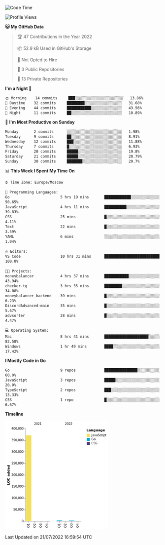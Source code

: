 <!--START_SECTION:waka-->
![Code Time](http://img.shields.io/badge/Code%20Time-391%20hrs%2048%20mins-blue)

![Profile Views](http://img.shields.io/badge/Profile%20Views-0-blue)

**🐱 My GitHub Data** 

> 🏆 47 Contributions in the Year 2022
 > 
> 📦 52.9 kB Used in GitHub's Storage 
 > 
> 🚫 Not Opted to Hire
 > 
> 📜 3 Public Repositories 
 > 
> 🔑 13 Private Repositories  
 > 
**I'm a Night 🦉** 

```text
🌞 Morning    14 commits     ███░░░░░░░░░░░░░░░░░░░░░░   13.86% 
🌆 Daytime    32 commits     ████████░░░░░░░░░░░░░░░░░   31.68% 
🌃 Evening    44 commits     ███████████░░░░░░░░░░░░░░   43.56% 
🌙 Night      11 commits     ██░░░░░░░░░░░░░░░░░░░░░░░   10.89%

```
📅 **I'm Most Productive on Sunday** 

```text
Monday       2 commits      ░░░░░░░░░░░░░░░░░░░░░░░░░   1.98% 
Tuesday      9 commits      ██░░░░░░░░░░░░░░░░░░░░░░░   8.91% 
Wednesday    12 commits     ███░░░░░░░░░░░░░░░░░░░░░░   11.88% 
Thursday     7 commits      █░░░░░░░░░░░░░░░░░░░░░░░░   6.93% 
Friday       20 commits     █████░░░░░░░░░░░░░░░░░░░░   19.8% 
Saturday     21 commits     █████░░░░░░░░░░░░░░░░░░░░   20.79% 
Sunday       30 commits     ███████░░░░░░░░░░░░░░░░░░   29.7%

```


📊 **This Week I Spent My Time On** 

```text
⌚︎ Time Zone: Europe/Moscow

💬 Programming Languages: 
Go                       5 hrs 19 mins       ████████████░░░░░░░░░░░░░   50.65% 
JavaScript               4 hrs 11 mins       ██████████░░░░░░░░░░░░░░░   39.83% 
CSS                      25 mins             █░░░░░░░░░░░░░░░░░░░░░░░░   4.11% 
Text                     22 mins             █░░░░░░░░░░░░░░░░░░░░░░░░   3.59% 
YAML                     6 mins              ░░░░░░░░░░░░░░░░░░░░░░░░░   1.04%

🔥 Editors: 
VS Code                  10 hrs 31 mins      █████████████████████████   100.0%

🐱‍💻 Projects: 
moneybalancer            4 hrs 37 mins       ███████████░░░░░░░░░░░░░░   43.94% 
checker-tg               3 hrs 35 mins       ████████░░░░░░░░░░░░░░░░░   34.08% 
moneybalancer_backend    39 mins             █░░░░░░░░░░░░░░░░░░░░░░░░   6.23% 
DiscordAdvanced-main     35 mins             █░░░░░░░░░░░░░░░░░░░░░░░░   5.67% 
advsorter                28 mins             █░░░░░░░░░░░░░░░░░░░░░░░░   4.47%

💻 Operating System: 
Mac                      8 hrs 41 mins       ████████████████████░░░░░   82.58% 
Windows                  1 hr 49 mins        ████░░░░░░░░░░░░░░░░░░░░░   17.42%

```

**I Mostly Code in Go** 

```text
Go                       9 repos             ███████████████░░░░░░░░░░   60.0% 
JavaScript               3 repos             █████░░░░░░░░░░░░░░░░░░░░   20.0% 
TypeScript               2 repos             ███░░░░░░░░░░░░░░░░░░░░░░   13.33% 
CSS                      1 repo              █░░░░░░░░░░░░░░░░░░░░░░░░   6.67%

```


**Timeline**

![Chart not found](https://raw.githubusercontent.com/jeezft/jeezft/main/charts/bar_graph.png) 


 Last Updated on 21/07/2022 16:59:54 UTC
<!--END_SECTION:waka-->
